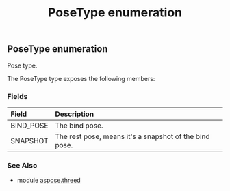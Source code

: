 ﻿---
title: PoseType enumeration
second_title: Aspose.3D for Python via .NET API References
description: 
type: docs
weight: 260
url: /python-net/aspose.threed/posetype/
is_root: false
---

## PoseType enumeration

Pose type.



The PoseType type exposes the following members:

### Fields
| Field | Description |
| :- | :- |
| BIND_POSE | The bind pose. |
| SNAPSHOT | The rest pose, means it's a snapshot of the bind pose. |


### See Also

* module [aspose.threed](../)
